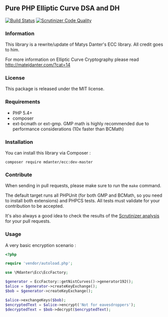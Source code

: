 ## Pure PHP Elliptic Curve DSA and DH

[![Build Status](https://travis-ci.org/mdanter/phpecc.svg?branch=master)](https://travis-ci.org/mdanter/phpecc)
[![Scrutinizer Code Quality](https://scrutinizer-ci.com/g/mdanter/phpecc/badges/quality-score.png?b=master)](https://scrutinizer-ci.com/g/mdanter/phpecc?branch=master)

### Information

This library is a rewrite/update of Matys Danter's ECC library. All credit goes to him.

For more information on Elliptic Curve Cryptography please read http://matejdanter.com/?cat=14

### License

This package is released under the MIT license.

### Requirements

* PHP 5.4+
* composer
* ext-bcmath or ext-gmp. GMP math is highly recommended due to performance considerations (10x faster than BCMath)

### Installation

You can install this library via Composer :

`composer require mdanter/ecc:dev-master`

### Contribute

When sending in pull requests, please make sure to run the `make` command. 

The default target runs all PHPUnit (for both GMP and BCMath, so you need to install both extensions) and PHPCS tests. All tests
must validate for your contribution to be accepted.

It's also always a good idea to check the results of the [Scrutinizer analysis](https://scrutinizer-ci.com/g/mdanter/phpecc/) for your pull requests. 

### Usage

A very basic encryption scenario :

```php
<?php

require 'vendor/autoload.php';

use \Mdanter\Ecc\EccFactory;

$generator = EccFactory::getNistCurves()->generator192();
$alice = $generator->createKeyExchange();
$bob = $generator->createKeyExchange();

$alice->exchangeKeys($bob);
$encryptedText = $alice->encrypt('Not for eavesdroppers');
$decryptedText = $bob->decrypt($encryptedText);
```